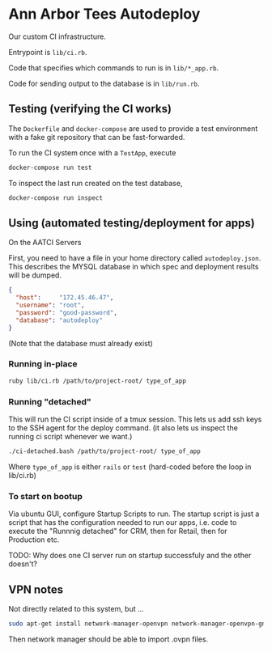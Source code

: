 # Ann Arbor Tees Autodeploy

Our custom CI infrastructure.

Entrypoint is `lib/ci.rb`.

Code that specifies which commands to run is in `lib/*_app.rb`.

Code for sending output to the database is in `lib/run.rb`.



## Testing (verifying the CI works)

The `Dockerfile` and `docker-compose` are used to provide a test environment
with a fake git repository that can be fast-forwarded.

To run the CI system once with a `TestApp`, execute

```bash
docker-compose run test
```

To inspect the last run created on the test database,

```bash
docker-compose run inspect
```

## Using (automated testing/deployment for apps)

On the AATCI Servers

First, you need to have a file in your home directory called `autodeploy.json`.
This describes the MYSQL database in which spec and deployment results will be dumped.

```json
{
  "host":     "172.45.46.47",
  "username": "root",
  "password": "good-password",
  "database": "autodeploy"
}
```

(Note that the database must already exist)

### Running in-place
```bash
ruby lib/ci.rb /path/to/project-root/ type_of_app
```

### Running "detached"
This will run the CI script inside of a tmux session.
This lets us add ssh keys to the SSH agent for the deploy command.
(it also lets us inspect the running ci script whenever we want.)

```bash
./ci-detached.bash /path/to/project-root/ type_of_app
```

Where `type_of_app` is either `rails` or `test` (hard-coded before the loop in lib/ci.rb)

### To start on bootup

Via ubuntu GUI, configure Startup Scripts to run. The startup script is just a script that has the configuration needed to run our apps, i.e. code to execute the "Runnnig detached" for CRM, then for Retail, then for Production etc.

TODO: Why does one CI server run on startup successfuly and the other doesn't?

## VPN notes

Not directly related to this system, but ...

``` bash
sudo apt-get install network-manager-openvpn network-manager-openvpn-gnome networkmanager-pptp network-manager-vpnc
```

Then network manager should be able to import .ovpn files.
